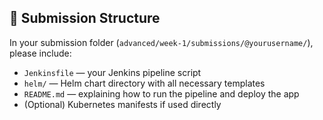 ## 📂 Submission Structure

In your submission folder (`advanced/week-1/submissions/@yourusername/`), please include:

- `Jenkinsfile` — your Jenkins pipeline script  
- `helm/` — Helm chart directory with all necessary templates  
- `README.md` — explaining how to run the pipeline and deploy the app  
- (Optional) Kubernetes manifests if used directly  
